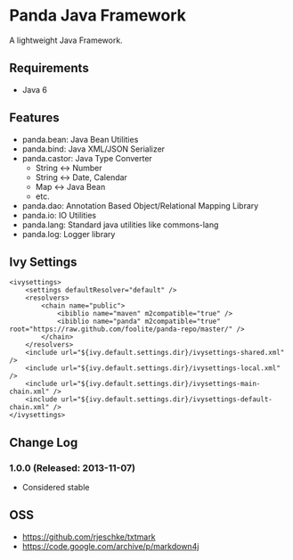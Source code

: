 Panda Java Framework
========================

A lightweight Java Framework.


Requirements
------------

 - Java 6


Features
------------

 - panda.bean: Java Bean Utilities
 - panda.bind: Java XML/JSON Serializer
 - panda.castor: Java Type Converter
   - String <-> Number
   - String <-> Date, Calendar
   - Map <-> Java Bean
   - etc.
 - panda.dao: Annotation Based Object/Relational Mapping Library
 - panda.io: IO Utilities
 - panda.lang: Standard java utilities like commons-lang
 - panda.log: Logger library


Ivy Settings
------------
    <ivysettings>
        <settings defaultResolver="default" />
        <resolvers>
            <chain name="public">
                <ibiblio name="maven" m2compatible="true" />
                <ibiblio name="panda" m2compatible="true" root="https://raw.github.com/foolite/panda-repo/master/" />
            </chain>
        </resolvers>
        <include url="${ivy.default.settings.dir}/ivysettings-shared.xml" />
        <include url="${ivy.default.settings.dir}/ivysettings-local.xml" />
        <include url="${ivy.default.settings.dir}/ivysettings-main-chain.xml" />
        <include url="${ivy.default.settings.dir}/ivysettings-default-chain.xml" />
    </ivysettings>


Change Log
-----------

### 1.0.0 (Released: 2013-11-07)
 - Considered stable



OSS
-----------
 - https://github.com/rjeschke/txtmark
 - https://code.google.com/archive/p/markdown4j

